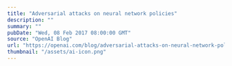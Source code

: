 ```yaml
---
title: "Adversarial attacks on neural network policies"
description: ""
summary: ""
pubDate: "Wed, 08 Feb 2017 08:00:00 GMT"
source: "OpenAI Blog"
url: "https://openai.com/blog/adversarial-attacks-on-neural-network-policies"
thumbnail: "/assets/ai-icon.png"
---
```


